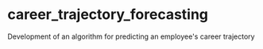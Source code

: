 # career_trajectory_forecasting
Development of an algorithm for predicting an employee's career trajectory

